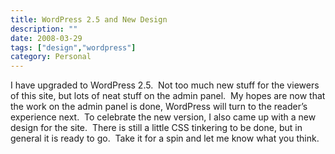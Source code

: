 ```yaml
---
title: WordPress 2.5 and New Design
description: ""
date: 2008-03-29
tags: ["design","wordpress"]
category: Personal
---
```



<p>I have upgraded to WordPress 2.5.&nbsp; Not too much new stuff for the viewers of this site, but lots of neat stuff on the admin panel.&nbsp; My hopes are now that the work on the admin panel is done, WordPress will turn to the reader’s experience next.&nbsp; To celebrate the new version, I also came up with a new design for the site.&nbsp; There is still a little CSS tinkering to be done, but in general it is ready to go.&nbsp; Take it for a spin and let me know what you think.</p>
